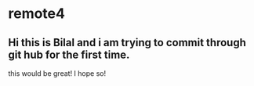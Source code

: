 # remote4
## Hi this is Bilal and i am trying to commit through git hub for the first time. 
this would be great! I hope so!
